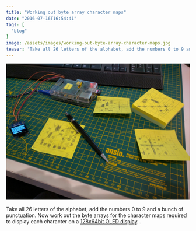 ```yaml
---
title: "Working out byte array character maps"
date: "2016-07-16T16:54:41"
tags: [
  "blog"
]
image: /assets/images/working-out-byte-array-character-maps.jpg
teaser: 'Take all 26 letters of the alphabet, add the numbers 0 to 9 and a bunch of punctuation. Now work out the byte arrays for the character maps required to display each character on a [128x64bit OLED display](http://amzn.to/29NPOnS)…'
---
```

![working out character maps](/assets/images/working-out-byte-array-character-maps.jpg)

Take all 26 letters of the alphabet, add the numbers 0 to 9 and a bunch of punctuation. Now work out the byte arrays for the character maps required to display each character on a [128x64bit OLED display](http://amzn.to/29NPOnS)…

